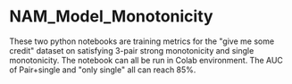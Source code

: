 # NAM_Model_Monotonicity
These two python notebooks are training metrics for the "give me some credit" dataset on satisfying 3-pair strong monotonicity and single monotonicity.
The notebook can all be run in Colab environment.
The AUC of Pair+single and "only single" all can reach 85%.

